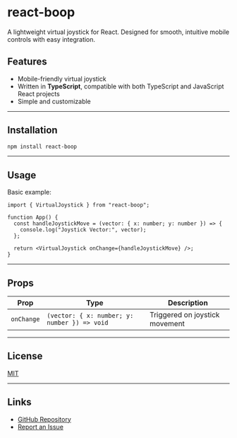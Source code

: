# react-boop

A lightweight virtual joystick for React. Designed for smooth, intuitive mobile controls with easy integration.

## Features

- Mobile-friendly virtual joystick
- Written in **TypeScript**, compatible with both TypeScript and JavaScript React projects
- Simple and customizable

---

## Installation

```bash
npm install react-boop
```

---

## Usage

Basic example:

```tsx
import { VirtualJoystick } from "react-boop";

function App() {
  const handleJoystickMove = (vector: { x: number; y: number }) => {
    console.log("Joystick Vector:", vector);
  };

  return <VirtualJoystick onChange={handleJoystickMove} />;
}
```

---

## Props

| Prop      | Type                                  | Description                           |
|-----------|---------------------------------------|---------------------------------------|
| `onChange` | `(vector: { x: number; y: number }) => void` | Triggered on joystick movement |

---

## License

[MIT](LICENSE)

---

## Links

- [GitHub Repository](https://github.com/your-username/react-boop)
- [Report an Issue](https://github.com/your-username/react-boop/issues)
```

